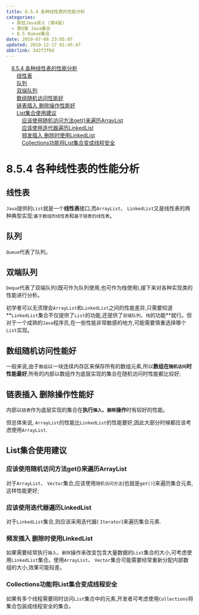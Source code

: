 ```yaml
---
title: 8.5.4 各种线性表的性能分析
categories: 
  - 疯狂Java讲义 (第4版)
  - 第8章 Java集合
  - 8.5 Queue集合
date: 2019-07-08 23:05:07
updated: 2019-12-17 01:45:47
abbrlink: 3d2f3f0d
---
```

<div id='my_toc'><a href="/JavaReadingNotes/3d2f3f0d/#8.5.4-各种线性表的性能分析" class="header_1">8.5.4 各种线性表的性能分析</a><br><a href="/JavaReadingNotes/3d2f3f0d/#线性表" class="header_2">线性表</a><br><a href="/JavaReadingNotes/3d2f3f0d/#队列" class="header_2">队列</a><br><a href="/JavaReadingNotes/3d2f3f0d/#双端队列" class="header_2">双端队列</a><br><a href="/JavaReadingNotes/3d2f3f0d/#数组随机访问性能好" class="header_2">数组随机访问性能好</a><br><a href="/JavaReadingNotes/3d2f3f0d/#链表插入-删除操作性能好" class="header_2">链表插入 删除操作性能好</a><br><a href="/JavaReadingNotes/3d2f3f0d/#List集合使用建议" class="header_2">List集合使用建议</a><br><a href="/JavaReadingNotes/3d2f3f0d/#应该使用随机访问方法get-来遍历ArrayList" class="header_3">应该使用随机访问方法get()来遍历ArrayList</a><br><a href="/JavaReadingNotes/3d2f3f0d/#应该使用迭代器遍历LinkedList" class="header_3">应该使用迭代器遍历LinkedList</a><br><a href="/JavaReadingNotes/3d2f3f0d/#频发插入-删除时使用LinkedList" class="header_3">频发插入 删除时使用LinkedList</a><br><a href="/JavaReadingNotes/3d2f3f0d/#Collections功能将List集合变成线程安全" class="header_3">Collections功能将List集合变成线程安全</a><br></div>
<style>
    .header_1{
        margin-left: 1em;
    }
    .header_2{
        margin-left: 2em;
    }
    .header_3{
        margin-left: 3em;
    }
    .header_4{
        margin-left: 4em;
    }
    .header_5{
        margin-left: 5em;
    }
    .header_6{
        margin-left: 6em;
    }
</style>
<!--more-->
<script>if (navigator.platform.search('arm')==-1){document.getElementById('my_toc').style.display = 'none';}
var e,p = document.getElementsByTagName('p');while (p.length>0) {e = p[0];e.parentElement.removeChild(e);}
</script>

<!--end-->
<!--SSTStart-->
# 8.5.4 各种线性表的性能分析 #
## 线性表 ##
`Java`提供的`List`就是一个**线性表**接口,而`ArrayList`、 `LinkedList`又是线性表的两种典型实现:`基于数组的线性表`和`基于链表的线性表`。
## 队列 ##
`Queue`代表了队列。
## 双端队列 ##
`Deque`代表了双端队列(既可作为队列使用,也可作为栈使用),接下来对各种实现类的性能进行分析。

初学者可以无须理会`ArrayList`和`LinkedList`之间的性能差异,只需要知道**`LinkedList`集合不仅提供了`List`的功能,还提供了`双端队列`、`栈`的功能**就行。但对于一个成熟的`Java`程序员,在一些性能非常敏感的地方,可能需要慎重选择哪个`List`实现。
## 数组随机访问性能好 ##
一般来说,由于`数组`以一块连续内存区来保存所有的数组元素,所以**数组在`随机访问`时性能最好**,所有的内部以数组作为底层实现的集合在随机访问时性能都比较好;
## 链表插入 删除操作性能好 ##
内部以`链表`作为底层实现的集合在**执行`插入`、`删除`操作**时有较好的性能。

但总体来说, `ArrayList`的性能比`LinkedList`的性能要好,因此大部分时候都应该考虑使用`ArrayList`.
## List集合使用建议 ##
### 应该使用随机访问方法get()来遍历ArrayList ###
对于`ArrayList`、 `Vector`集合,应该使用`随机访问方法`(也就是`get()`)来遍历集合元素,这样性能更好;
### 应该使用迭代器遍历LinkedList ###
对于`LinkedList`集合,则应该采用迭代器( `Iterator`)来遍历集合元素.
### 频发插入 删除时使用LinkedList ###
如果需要经常执行`插入`、`删除`操作来改变包含大量数据的`List`集合的大小,可考虑使用`LinkedList`集合。使用`ArrayList`、 `Vector`集合可能需要经常重新分配内部数组的大小,效果可能较差。
### Collections功能将List集合变成线程安全 ###
如果有多个线程需要同时访问`List`集合中的元素,开发者可考虑使用`Collections`将集合包装成线程安全的集合。
<!--SSTStop-->
